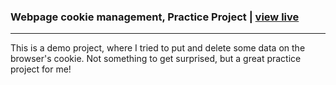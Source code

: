 <h3>Webpage cookie management, Practice Project | <a href="https://sharifulbb10.github.io/project11/">view live</a></h3><hr/>

<p>This is a demo project, where I tried to put and delete some data on the browser's cookie. Not something to get surprised, but a great practice project for me!</p>
